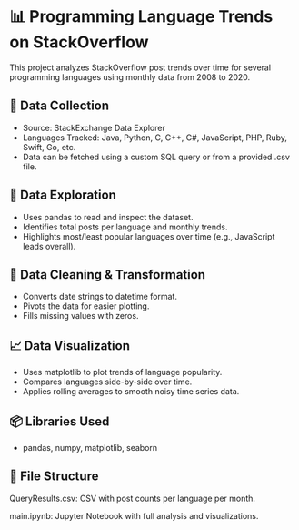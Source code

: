 # 📊 Programming Language Trends on StackOverflow
This project analyzes StackOverflow post trends over time for several programming languages using monthly data from 2008 to 2020.

## 🔄 Data Collection
- Source: StackExchange Data Explorer
- Languages Tracked: Java, Python, C, C++, C#, JavaScript, PHP, Ruby, Swift, Go, etc.
- Data can be fetched using a custom SQL query or from a provided .csv file.

## 🧪 Data Exploration
- Uses pandas to read and inspect the dataset.
- Identifies total posts per language and monthly trends.
- Highlights most/least popular languages over time (e.g., JavaScript leads overall).

## 🧼 Data Cleaning & Transformation
- Converts date strings to datetime format.
- Pivots the data for easier plotting.
- Fills missing values with zeros.

## 📈 Data Visualization
- Uses matplotlib to plot trends of language popularity.
- Compares languages side-by-side over time.
- Applies rolling averages to smooth noisy time series data.

## 📦 Libraries Used
- pandas, numpy, matplotlib, seaborn

## 📁 File Structure
QueryResults.csv: CSV with post counts per language per month.

main.ipynb: Jupyter Notebook with full analysis and visualizations.
